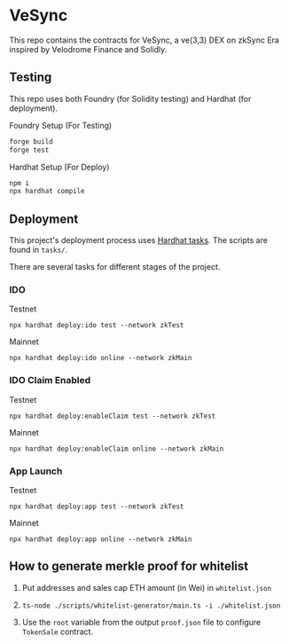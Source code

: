 # VeSync

This repo contains the contracts for VeSync, a ve(3,3) DEX on zkSync Era inspired by Velodrome Finance and Solidly.
## Testing

This repo uses both Foundry (for Solidity testing) and Hardhat (for deployment).

Foundry Setup (For Testing)

```ml
forge build
forge test
```

Hardhat Setup (For Deploy)

```ml
npm i
npx hardhat compile
```

## Deployment

This project's deployment process uses [Hardhat tasks](https://hardhat.org/guides/create-task.html). The scripts are found in `tasks/`.

There are several tasks for different stages of the project.

### IDO

Testnet

```
npx hardhat deploy:ido test --network zkTest
```

Mainnet

```
npx hardhat deploy:ido online --network zkMain
```

### IDO Claim Enabled

Testnet

```
npx hardhat deploy:enableClaim test --network zkTest
```

Mainnet

```
npx hardhat deploy:enableClaim online --network zkMain
```

### App Launch

Testnet

```
npx hardhat deploy:app test --network zkTest
```

Mainnet

```
npx hardhat deploy:app online --network zkMain
```

## How to generate merkle proof for whitelist

1. Put addresses and sales cap ETH amount (in Wei) in `whitelist.json`

2. `ts-node ./scripts/whitelist-generator/main.ts -i ./whitelist.json`

3. Use the `root` variable from the output `proof.json` file to configure `TokenSale` contract.
